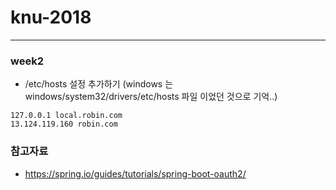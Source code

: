 # knu-2018

---
### week2
* /etc/hosts 설정 추가하기 (windows 는 windows/system32/drivers/etc/hosts 파일 이었던 것으로 기억..)

```
127.0.0.1 local.robin.com
13.124.119.160 robin.com
```

### 참고자료
* https://spring.io/guides/tutorials/spring-boot-oauth2/
